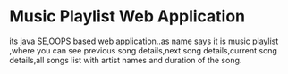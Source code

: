 # Music Playlist Web Application
 its java SE,OOPS based web application..as name says it is music playlist ,where you can see previous song details,next song details,current song details,all songs list with artist names and duration of the song.
